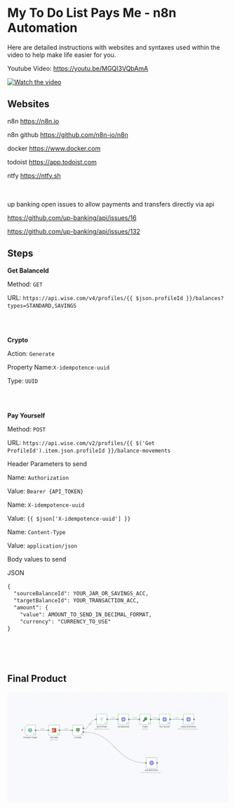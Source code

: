 # My To Do List Pays Me - n8n Automation
Here are detailed instructions with websites and syntaxes used within the video to help make life easier for you.

Youtube Video: https://youtu.be/MGQI3VQbAmA

[![Watch the video](https://img.youtube.com/vi/MGQI3VQbAmA/hqdefault.jpg)](https://youtu.be/MGQI3VQbAmA)



## Websites
n8n         https://n8n.io

n8n github  https://github.com/n8n-io/n8n

docker      https://www.docker.com

todoist     https://app.todoist.com

ntfy        https://ntfy.sh


</br></br>
up banking open issues to allow payments and transfers directly via api

https://github.com/up-banking/api/issues/16

https://github.com/up-banking/api/issues/132




## Steps

<b>Get BalanceId</b>

Method: ```GET```

URL: ```https://api.wise.com/v4/profiles/{{ $json.profileId }}/balances?types=STANDARD,SAVINGS```

</br></br>

<b>Crypto</b>

Action: ```Generate```

Property Name:```X-idempotence-uuid```

Type: ```UUID```

</br></br>

<b>Pay Yourself</b>

Method: ```POST```

URL: ```https://api.wise.com/v2/profiles/{{ $('Get ProfileId').item.json.profileId }}/balance-movements```

Header Parameters to send

Name: ```Authorization```

Value: ```Bearer {API_TOKEN}```

Name: ```X-idempotence-uuid```

Value: ```{{ $json['X-idempotence-uuid'] }}```

Name: ```Content-Type```

Value: ```application/json```

Body values to send

JSON
```
{
  "sourceBalanceId": YOUR_JAR_OR_SAVINGS_ACC,
  "targetBalanceId": YOUR_TRANSACTION_ACC,
  "amount": {
    "value": AMOUNT_TO_SEND_IN_DECIMAL_FORMAT,
    "currency": "CURRENCY_TO_USE"
}
```


</br>
</br></br>

## Final Product
![Demo](n8n-workflow.png)
